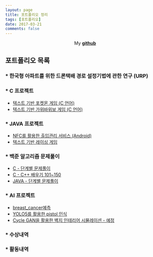 ```yaml
---
layout: page
title: 포트폴리오 정리
tags: [포트폴리오]
date: 2017-03-21
comments: false
---
```

    
<center>My <a href="https://github.com/glydokid"><b>github</b></a> </center>

## 포트폴리오 목록
### * 한국형 아파트를 위한 드론택배 경로 설정기법에 관한 연구 (URP)

### * C 프로젝트
- [텍스트 기반 포켓몬 게임 (C 언어)](https://github.com/glydokid/C_Project/tree/main/pokemon_3)
- [텍스트 기반 가위바위보 게임 (C 언어)](https://github.com/glydokid/C_Project/tree/main/RPS_Game)

### * JAVA 프로젝트
- [NFC를 활용한 출입관리 서비스 (Android)](https://github.com/glydokid/AndroidProject-B.SORI)
- [텍스트 기반 레이싱 게임](https://github.com/glydokid/JavaSt/tree/main/Example07_01)

### * 백준 알고리즘 문제풀이 
- [C - 단계별 문제풀이](https://github.com/glydokid/BeakJoon/tree/main/C_%EB%8B%A8%EA%B3%84%EB%B3%84%20%EB%AC%B8%EC%A0%9C%ED%92%80%EC%9D%B4)
- [C - C++ 배우기 101~150](https://github.com/glydokid/BeakJoon/tree/main/%EB%AC%B8%EC%A0%9C%EC%A7%91/C%2B%2B%EB%B0%B0%EC%9A%B0%EA%B8%B0%20(101~150))
- [JAVA - 단계별 문제풀이](https://github.com/glydokid/BeakJoon/tree/main/JAVA_%EB%8B%A8%EA%B3%84%EB%B3%84%20%EB%AC%B8%EC%A0%9C%ED%92%80%EC%9D%B4)

### * AI 프로젝트 
- [breast_cancer예측](https://github.com/glydokid/AI_research/tree/master/breast_cancer%EC%98%88%EC%B8%A1)
- [YOLO5를 활용한 pistol 인식](https://github.com/glydokid/AI_research/blob/master/YOLO5.ipynb)
- [Cycle GAN을 활용한 벽지 인테리어 시뮬레이션 - 예정]()
### * 수상내역
### * 활동내역